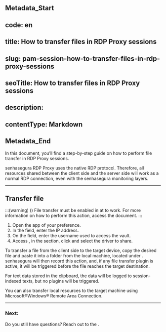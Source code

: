 ## Metadata_Start 
## code: en
## title: How to transfer files in RDP Proxy sessions 
## slug: pam-session-how-to-transfer-files-in-rdp-proxy-sessions 
## seoTitle: How to transfer files in RDP Proxy sessions 
## description:  
## contentType: Markdown 
## Metadata_End
In this document, you’ll find a step-by-step guide on how to perform file transfer in RDP Proxy sessions.

senhasegura RDP Proxy uses the native RDP protocol. Therefore, all resources shared between the client side and the server side will work as a normal RDP connection, even with the senhasegura monitoring layers.

---
## Transfer file
:::(warning) ()
File transfer must be enabled in  at  to work. For more information on how to perform this action, access the  document.
:::

1. Open the  app of your preference.
2. In the  field, enter the IP address.
3. On the  field, enter the username used to access the vault.
4. Access , in the  section, click  and select the driver to share.

To transfer a file from the client side to the target device, copy the desired file and paste it into a folder from the local machine, located under . senhasegura will then record this action, and, if any file transfer plugin is active, it will be triggered before the file reaches the target destination.

For text data stored in the clipboard, the data will be logged to session-indexed texts, but no plugins will be triggered.

You can also transfer local resources to the target machine using Microsoft®Windows® Remote Area Connection.

---
### Next:



Do you still have questions? Reach out to the .